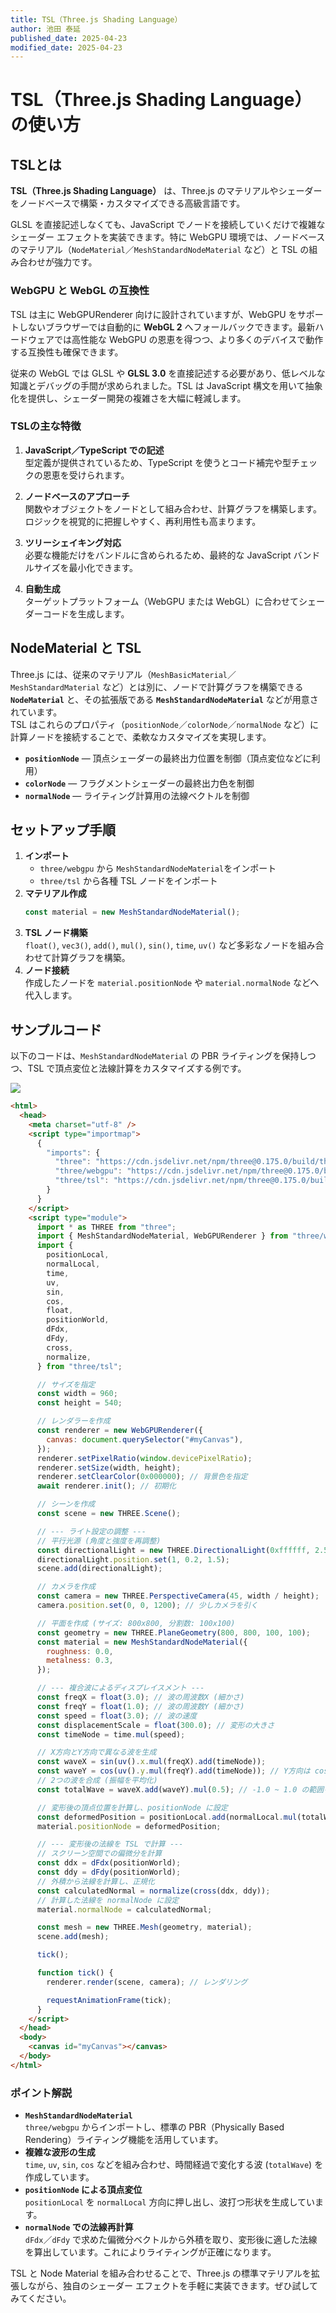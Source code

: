 ```yaml
---
title: TSL（Three.js Shading Language）
author: 池田 泰延
published_date: 2025-04-23
modified_date: 2025-04-23
---
```


# TSL（Three.js Shading Language）の使い方

## TSLとは

**TSL（Three.js Shading Language）** は、Three.js のマテリアルやシェーダーをノードベースで構築・カスタマイズできる高級言語です。  

GLSL を直接記述しなくても、JavaScript でノードを接続していくだけで複雑なシェーダー エフェクトを実装できます。特に WebGPU 環境では、ノードベースのマテリアル（`NodeMaterial`／`MeshStandardNodeMaterial` など）と TSL の組み合わせが強力です。

### WebGPU と WebGL の互換性

TSL は主に WebGPURenderer 向けに設計されていますが、WebGPU をサポートしないブラウザーでは自動的に **WebGL 2** へフォールバックできます。最新ハードウェアでは高性能な WebGPU の恩恵を得つつ、より多くのデバイスで動作する互換性も確保できます。

従来の WebGL では GLSL や **GLSL 3.0** を直接記述する必要があり、低レベルな知識とデバッグの手間が求められました。TSL は JavaScript 構文を用いて抽象化を提供し、シェーダー開発の複雑さを大幅に軽減します。

### TSLの主な特徴

1. **JavaScript／TypeScript での記述**  
   型定義が提供されているため、TypeScript を使うとコード補完や型チェックの恩恵を受けられます。

2. **ノードベースのアプローチ**  
   関数やオブジェクトをノードとして組み合わせ、計算グラフを構築します。ロジックを視覚的に把握しやすく、再利用性も高まります。

3. **ツリーシェイキング対応**  
   必要な機能だけをバンドルに含められるため、最終的な JavaScript バンドルサイズを最小化できます。

4. **自動生成**  
   ターゲットプラットフォーム（WebGPU または WebGL）に合わせてシェーダーコードを生成します。


## NodeMaterial と TSL

Three.js には、従来のマテリアル（`MeshBasicMaterial`／`MeshStandardMaterial` など）とは別に、ノードで計算グラフを構築できる **`NodeMaterial`** と、その拡張版である **`MeshStandardNodeMaterial`** などが用意されています。  
TSL はこれらのプロパティ（`positionNode`／`colorNode`／`normalNode` など）に計算ノードを接続することで、柔軟なカスタマイズを実現します。

- **`positionNode`** — 頂点シェーダーの最終出力位置を制御（頂点変位などに利用）  
- **`colorNode`** — フラグメントシェーダーの最終出力色を制御  
- **`normalNode`** — ライティング計算用の法線ベクトルを制御  

## セットアップ手順

1. **インポート**  
   - `three/webgpu` から `MeshStandardNodeMaterial`をインポート
   - `three/tsl` から各種 TSL ノードをインポート
2. **マテリアル作成**  
   ```js
   const material = new MeshStandardNodeMaterial();
   ```  
3. **TSL ノード構築**  
   `float()`, `vec3()`, `add()`, `mul()`, `sin()`, `time`, `uv()` など多彩なノードを組み合わせて計算グラフを構築。
4. **ノード接続**  
   作成したノードを `material.positionNode` や `material.normalNode` などへ代入します。

## サンプルコード

以下のコードは、`MeshStandardNodeMaterial` の PBR ライティングを保持しつつ、TSL で頂点変位と法線計算をカスタマイズする例です。

![](../imgs/webgpu_tsl.png)

```html
<html>
  <head>
    <meta charset="utf-8" />
    <script type="importmap">
      {
        "imports": {
          "three": "https://cdn.jsdelivr.net/npm/three@0.175.0/build/three.webgpu.js",
          "three/webgpu": "https://cdn.jsdelivr.net/npm/three@0.175.0/build/three.webgpu.js",
          "three/tsl": "https://cdn.jsdelivr.net/npm/three@0.175.0/build/three.tsl.js"
        }
      }
    </script>
    <script type="module">
      import * as THREE from "three";
      import { MeshStandardNodeMaterial, WebGPURenderer } from "three/webgpu";
      import {
        positionLocal,
        normalLocal,
        time,
        uv,
        sin,
        cos,
        float,
        positionWorld,
        dFdx,
        dFdy,
        cross,
        normalize,
      } from "three/tsl";

      // サイズを指定
      const width = 960;
      const height = 540;

      // レンダラーを作成
      const renderer = new WebGPURenderer({
        canvas: document.querySelector("#myCanvas"),
      });
      renderer.setPixelRatio(window.devicePixelRatio);
      renderer.setSize(width, height);
      renderer.setClearColor(0x000000); // 背景色を指定
      await renderer.init(); // 初期化

      // シーンを作成
      const scene = new THREE.Scene();

      // --- ライト設定の調整 ---
      // 平行光源 (角度と強度を再調整)
      const directionalLight = new THREE.DirectionalLight(0xffffff, 2.5);
      directionalLight.position.set(1, 0.2, 1.5);
      scene.add(directionalLight);

      // カメラを作成
      const camera = new THREE.PerspectiveCamera(45, width / height);
      camera.position.set(0, 0, 1200); // 少しカメラを引く

      // 平面を作成 (サイズ: 800x800, 分割数: 100x100)
      const geometry = new THREE.PlaneGeometry(800, 800, 100, 100);
      const material = new MeshStandardNodeMaterial({
        roughness: 0.0,
        metalness: 0.3,
      });

      // --- 複合波によるディスプレイスメント ---
      const freqX = float(3.0); // 波の周波数X (細かさ)
      const freqY = float(1.0); // 波の周波数Y (細かさ)
      const speed = float(3.0); // 波の速度
      const displacementScale = float(300.0); // 変形の大きさ
      const timeNode = time.mul(speed);

      // X方向とY方向で異なる波を生成
      const waveX = sin(uv().x.mul(freqX).add(timeNode));
      const waveY = cos(uv().y.mul(freqY).add(timeNode)); // Y方向は cos を使用
      // 2つの波を合成 (振幅を平均化)
      const totalWave = waveX.add(waveY).mul(0.5); // -1.0 ~ 1.0 の範囲を想定

      // 変形後の頂点位置を計算し、positionNode に設定
      const deformedPosition = positionLocal.add(normalLocal.mul(totalWave).mul(displacementScale));
      material.positionNode = deformedPosition;

      // --- 変形後の法線を TSL で計算 ---
      // スクリーン空間での偏微分を計算
      const ddx = dFdx(positionWorld);
      const ddy = dFdy(positionWorld);
      // 外積から法線を計算し、正規化
      const calculatedNormal = normalize(cross(ddx, ddy));
      // 計算した法線を normalNode に設定
      material.normalNode = calculatedNormal;

      const mesh = new THREE.Mesh(geometry, material);
      scene.add(mesh);

      tick();

      function tick() {
        renderer.render(scene, camera); // レンダリング

        requestAnimationFrame(tick);
      }
    </script>
  </head>
  <body>
    <canvas id="myCanvas"></canvas>
  </body>
</html>
```

### ポイント解説

- **`MeshStandardNodeMaterial`**  
  `three/webgpu` からインポートし、標準の PBR（Physically Based Rendering）ライティング機能を活用しています。
- **複雑な波形の生成**  
  `time`, `uv`, `sin`, `cos` などを組み合わせ、時間経過で変化する波 (`totalWave`) を作成しています。
- **`positionNode` による頂点変位**  
  `positionLocal` を `normalLocal` 方向に押し出し、波打つ形状を生成しています。
- **`normalNode` での法線再計算**  
  `dFdx`／`dFdy` で求めた偏微分ベクトルから外積を取り、変形後に適した法線を算出しています。これによりライティングが正確になります。



TSL と Node Material を組み合わせることで、Three.js の標準マテリアルを拡張しながら、独自のシェーダー エフェクトを手軽に実装できます。ぜひ試してみてください。

